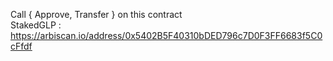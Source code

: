 Call { Approve, Transfer } on this contract </br>
StakedGLP : https://arbiscan.io/address/0x5402B5F40310bDED796c7D0F3FF6683f5C0cFfdf


